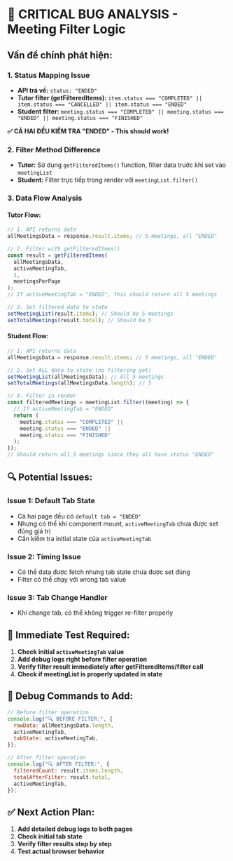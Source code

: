# 🚨 CRITICAL BUG ANALYSIS - Meeting Filter Logic

## Vấn đề chính phát hiện:

### 1. **Status Mapping Issue**

- **API trả về:** `status: "ENDED"`
- **Tutor filter (getFilteredItems):** `item.status === "COMPLETED" || item.status === "CANCELLED" || item.status === "ENDED"`
- **Student filter:** `meeting.status === "COMPLETED" || meeting.status === "ENDED" || meeting.status === "FINISHED"`

**✅ CẢ HAI ĐỀU KIỂM TRA "ENDED" - This should work!**

### 2. **Filter Method Difference**

- **Tutor:** Sử dụng `getFilteredItems()` function, filter data trước khi set vào `meetingList`
- **Student:** Filter trực tiếp trong render với `meetingList.filter()`

### 3. **Data Flow Analysis**

#### Tutor Flow:

```javascript
// 1. API returns data
allMeetingsData = response.result.items; // 5 meetings, all "ENDED"

// 2. Filter with getFilteredItems()
const result = getFilteredItems(
  allMeetingsData,
  activeMeetingTab,
  1,
  meetingsPerPage
);
// If activeMeetingTab = "ENDED", this should return all 5 meetings

// 3. Set filtered data to state
setMeetingList(result.items); // Should be 5 meetings
setTotalMeetings(result.total); // Should be 5
```

#### Student Flow:

```javascript
// 1. API returns data
allMeetingsData = response.result.items; // 5 meetings, all "ENDED"

// 2. Set ALL data to state (no filtering yet)
setMeetingList(allMeetingsData); // All 5 meetings
setTotalMeetings(allMeetingsData.length); // 5

// 3. Filter in render
const filteredMeetings = meetingList.filter((meeting) => {
  // If activeMeetingTab = "ENDED"
  return (
    meeting.status === "COMPLETED" ||
    meeting.status === "ENDED" ||
    meeting.status === "FINISHED"
  );
});
// Should return all 5 meetings since they all have status "ENDED"
```

## 🔍 Potential Issues:

### Issue 1: Default Tab State

- Cả hai page đều có `default tab = "ENDED"`
- Nhưng có thể khi component mount, `activeMeetingTab` chưa được set đúng giá trị
- Cần kiểm tra initial state của `activeMeetingTab`

### Issue 2: Timing Issue

- Có thể data được fetch nhưng tab state chưa được set đúng
- Filter có thể chạy với wrong tab value

### Issue 3: Tab Change Handler

- Khi change tab, có thể không trigger re-filter properly

## 🎯 Immediate Test Required:

1. **Check initial `activeMeetingTab` value**
2. **Add debug logs right before filter operation**
3. **Verify filter result immediately after getFilteredItems/filter call**
4. **Check if meetingList is properly updated in state**

## 📝 Debug Commands to Add:

```javascript
// Before filter operation
console.log("🔍 BEFORE FILTER:", {
  rawData: allMeetingsData.length,
  activeMeetingTab,
  tabState: activeMeetingTab,
});

// After filter operation
console.log("🔍 AFTER FILTER:", {
  filteredCount: result.items.length,
  totalAfterFilter: result.total,
  activeMeetingTab,
});
```

## ✅ Next Action Plan:

1. **Add detailed debug logs to both pages**
2. **Check initial tab state**
3. **Verify filter results step by step**
4. **Test actual browser behavior**
